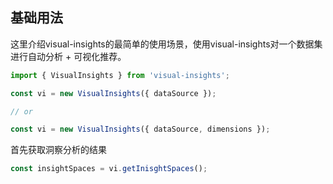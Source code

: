 ## 基础用法

这里介绍visual-insights的最简单的使用场景，使用visual-insights对一个数据集进行自动分析 + 可视化推荐。

```ts
import { VisualInsights } from 'visual-insights';

const vi = new VisualInsights({ dataSource });

// or 

const vi = new VisualInsights({ dataSource, dimensions });
```

首先获取洞察分析的结果
```ts
const insightSpaces = vi.getInisghtSpaces();


```
